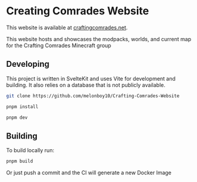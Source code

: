 # Creating Comrades Website

This website is available at [craftingcomrades.net](https://craftingcomrades.net).

This website hosts and showcases the modpacks, worlds, and current map for the Crafting Comrades Minecraft group

## Developing

This project is written in SvelteKit and uses Vite for development and building. It also relies on a database that is not publicly available.

```bash
git clone https://github.com/melonboy10/Crafting-Comrades-Website

pnpm install

pnpm dev
```

## Building

To build locally run:

```bash
pnpm build
```

Or just push a commit and the CI will generate a new Docker Image